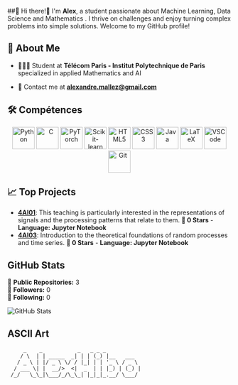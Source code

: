 ##👋 Hi there!👋
I'm **Alex**, a student passionate about Machine Learning, Data Science and Mathematics .
I thrive on challenges and enjoy turning complex problems into simple solutions. Welcome to my GitHub profile!

## 🤝 About Me

- 👨🏻‍🎓 Student at **Télécom Paris - Institut Polytechnique de Paris** specialized in applied Mathematics and AI

- 📧 Contact me at **alexandre.mallez@gmail.com**

## 🛠️ Compétences

<p align="center">
  <img src="https://cdn.jsdelivr.net/gh/devicons/devicon/icons/python/python-original.svg" alt="Python" width="50"/>
  <img src="https://cdn.jsdelivr.net/gh/devicons/devicon/icons/c/c-original.svg" alt="C" width="50"/>
  <img src="https://cdn.jsdelivr.net/gh/devicons/devicon/icons/pytorch/pytorch-original.svg" alt="PyTorch" width="50"/>
  <img src="https://upload.wikimedia.org/wikipedia/commons/0/05/Scikit_learn_logo_small.svg" alt="Scikit-learn" width="50"/>
  <img src="https://cdn.jsdelivr.net/gh/devicons/devicon/icons/html5/html5-original.svg" alt="HTML5" width="50"/>
  <img src="https://cdn.jsdelivr.net/gh/devicons/devicon/icons/css3/css3-original.svg" alt="CSS3" width="50"/>
  <img src="https://cdn.jsdelivr.net/gh/devicons/devicon/icons/java/java-original.svg" alt="Java" width="50"/>
  <img src="https://cdn.jsdelivr.net/gh/devicons/devicon/icons/latex/latex-original.svg" alt="LaTeX" width="50"/>
  <img src="https://cdn.jsdelivr.net/gh/devicons/devicon/icons/vscode/vscode-original.svg" alt="VSCode" width="50"/>
  <img src="https://cdn.jsdelivr.net/gh/devicons/devicon/icons/git/git-original.svg" alt="Git" width="50"/>
</p>

## 📈 Top Projects

- [**4AI01**](https://github.com/AlexHibo/4AI01): This teaching is particularly interested in the representations of signals and the processing patterns that relate to them. **🌟 0 Stars** - **Language: Jupyter Notebook**  
- [**4AI03**](https://github.com/AlexHibo/4AI03): Introduction to the theoretical foundations of random processes and time series. **🌟 0 Stars** - **Language: Jupyter Notebook**  

## GitHub Stats

🚀 **Public Repositories:** 3  
👥 **Followers:** 0  
🔗 **Following:** 0  

![GitHub Stats](https://github-readme-stats.vercel.app/api?username=AlexHibo&show_icons=true&hide_title=true&count_private=true&theme=radical)

## ASCII Art

```
     _    _           _   _ _ _           
    / \  | | _____  _| | | (_) |__   ___  
   / _ \ | |/ _ \ \/ / |_| | | '_ \ / _ \ 
  / ___ \| |  __/>  <|  _  | | |_) | (_) |
 /_/   \_\_|\___/_/\_\_| |_|_|_.__/ \___/ 
                                          
```
<!--
**AlexHibo/AlexHibo** is a ✨ _special_ ✨ repository because its `README.md` (this file) appears on your GitHub profile.

Here are some ideas to get you started:

- 🔭 I’m currently working on ...
- 🌱 I’m currently learning ...
- 👯 I’m looking to collaborate on ...
- 🤔 I’m looking for help with ...
- 💬 Ask me about ...
- 📫 How to reach me: ...
- 😄 Pronouns: ...
- ⚡ Fun fact: ...
-->
